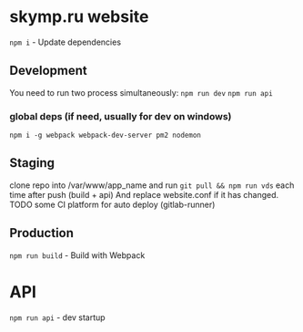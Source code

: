 # skymp.ru website
`npm i` - Update dependencies

## Development
You need to run two process simultaneously:
`npm run dev`
`npm run api`

### global deps (if need, usually for dev on windows)
`npm i -g webpack webpack-dev-server pm2 nodemon`

## Staging
clone repo into /var/www/app_name and run
`git pull && npm run vds` each time after push (build + api)
And replace website.conf if it has changed.
TODO some CI platform for auto deploy (gitlab-runner)


## Production
`npm run build` - Build with Webpack


# API
`npm run api` - dev startup
